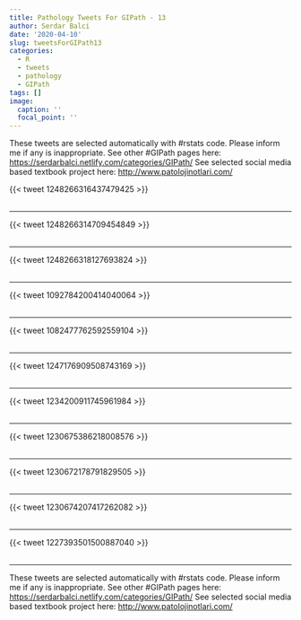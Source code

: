 ```yaml
---
title: Pathology Tweets For GIPath - 13
author: Serdar Balci
date: '2020-04-10'
slug: tweetsForGIPath13
categories:
  - R
  - tweets
  - pathology
  - GIPath
tags: []
image:
  caption: ''
  focal_point: ''
---
```



These tweets are selected automatically with #rstats code. Please inform me if any is inappropriate.
See other #GIPath pages here: https://serdarbalci.netlify.com/categories/GIPath/ 
See selected social media based textbook project here: http://www.patolojinotlari.com/

{{< tweet 1248266316437479425 >}}
<br>
<br>
<hr>
{{< tweet 1248266314709454849 >}}
<br>
<br>
<hr>
{{< tweet 1248266318127693824 >}}
<br>
<br>
<hr>
{{< tweet 1092784200414040064 >}}
<br>
<br>
<hr>
{{< tweet 1082477762592559104 >}}
<br>
<br>
<hr>
{{< tweet 1247176909508743169 >}}
<br>
<br>
<hr>
{{< tweet 1234200911745961984 >}}
<br>
<br>
<hr>
{{< tweet 1230675386218008576 >}}
<br>
<br>
<hr>
{{< tweet 1230672178791829505 >}}
<br>
<br>
<hr>
{{< tweet 1230674207417262082 >}}
<br>
<br>
<hr>
{{< tweet 1227393501500887040 >}}
<br>
<br>
<hr>


These tweets are selected automatically with #rstats code. Please inform me if any is inappropriate.
See other #GIPath pages here: https://serdarbalci.netlify.com/categories/GIPath/ 
See selected social media based textbook project here: http://www.patolojinotlari.com/
